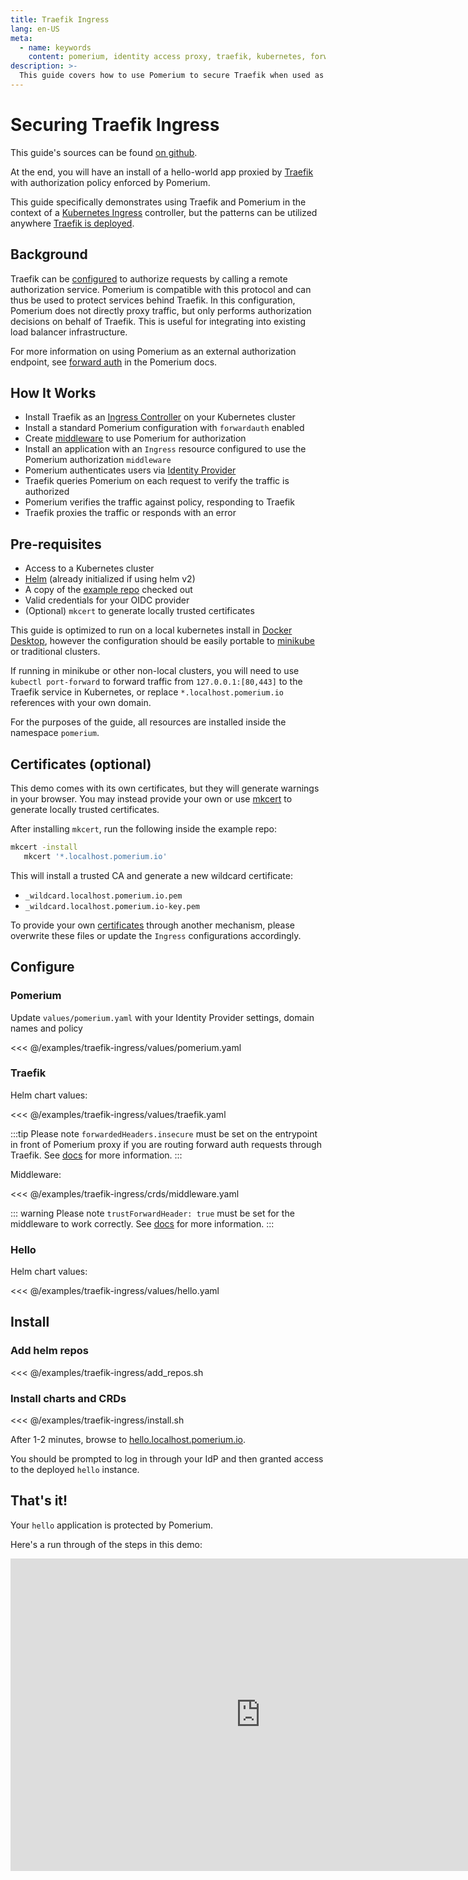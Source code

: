 ```yaml
---
title: Traefik Ingress
lang: en-US
meta:
  - name: keywords
    content: pomerium, identity access proxy, traefik, kubernetes, forwardauth, forward auth, external, helm, k8s, ingress
description: >-
  This guide covers how to use Pomerium to secure Traefik when used as a Kubernetes Ingress Controller
---
```


# Securing Traefik Ingress

This guide's sources can be found [on github](https://github.com/pomerium/pomerium/tree/main/examples/traefik-ingress).

At the end, you will have an install of a hello-world app proxied by [Traefik](https://containo.us/traefik/) with authorization policy enforced by Pomerium.

This guide specifically demonstrates using Traefik and Pomerium in the context of a [Kubernetes Ingress](https://docs.traefik.io/providers/kubernetes-ingress/) controller, but the patterns can be utilized anywhere [Traefik is deployed](https://docs.traefik.io/providers/overview/).

## Background

Traefik can be [configured](https://docs.traefik.io/middlewares/forwardauth/) to authorize requests by calling a remote authorization service.  Pomerium is compatible with this protocol and can thus be used to protect services behind Traefik.  In this configuration, Pomerium does not directly proxy traffic, but only performs authorization decisions on behalf of Traefik.  This is useful for integrating into existing load balancer infrastructure.

For more information on using Pomerium as an external authorization endpoint, see [forward auth](https://www.pomerium.com/reference/#forward-auth) in the Pomerium docs.

## How It Works

- Install Traefik as an [Ingress Controller](https://kubernetes.io/docs/concepts/services-networking/ingress/) on your Kubernetes cluster
- Install a standard Pomerium configuration with `forwardauth` enabled
- Create [middleware](https://docs.traefik.io/middlewares/forwardauth/#configuration-examples) to use Pomerium for authorization
- Install an application with an `Ingress` resource configured to use the Pomerium authorization `middleware`
- Pomerium authenticates users via [Identity Provider](https://www.pomerium.com/docs/identity-providers/)
- Traefik queries Pomerium on each request to verify the traffic is authorized
- Pomerium verifies the traffic against policy, responding to Traefik
- Traefik proxies the traffic or responds with an error

## Pre-requisites

- Access to a Kubernetes cluster
- [Helm](https://helm.sh/) (already initialized if using helm v2)
- A copy of the [example repo](https://github.com/pomerium/pomerium/tree/main/examples/traefik-ingress) checked out
- Valid credentials for your OIDC provider
- (Optional) `mkcert` to generate locally trusted certificates

This guide is optimized to run on a local kubernetes install in [Docker Desktop](https://www.docker.com/products/docker-desktop), however the configuration should be easily portable to [minikube](https://kubernetes.io/docs/tutorials/hello-minikube/) or traditional clusters.

If running in minikube or other non-local clusters, you will need to use `kubectl port-forward` to forward traffic from `127.0.0.1:[80,443]` to the Traefik service in Kubernetes, or replace `*.localhost.pomerium.io` references with your own domain.

For the purposes of the guide, all resources are installed inside the namespace `pomerium`.

## Certificates (optional)

This demo comes with its own certificates, but they will generate warnings in your browser. You may instead provide your own or use [mkcert](https://github.com/FiloSottile/mkcert) to generate locally trusted certificates.

After installing `mkcert`, run the following inside the example repo:

```bash
mkcert -install
   mkcert '*.localhost.pomerium.io'
```

This will install a trusted CA and generate a new wildcard certificate:

- `_wildcard.localhost.pomerium.io.pem`
- `_wildcard.localhost.pomerium.io-key.pem`

To provide your own [certificates](https://www.pomerium.com/reference/#certificates) through another mechanism, please overwrite these files or update the `Ingress` configurations accordingly.

## Configure

### Pomerium

Update `values/pomerium.yaml` with your Identity Provider settings, domain names and policy

<<< @/examples/traefik-ingress/values/pomerium.yaml

### Traefik

Helm chart values:

<<< @/examples/traefik-ingress/values/traefik.yaml

:::tip
Please note `forwardedHeaders.insecure` must be set on the entrypoint in front of Pomerium proxy if you are routing forward auth requests through Traefik.  See [docs](https://docs.traefik.io/routing/entrypoints/#forwarded-headers) for more information.
:::

Middleware:

<<< @/examples/traefik-ingress/crds/middleware.yaml

::: warning
Please note `trustForwardHeader: true` must be set for the middleware to work correctly.  See [docs](https://docs.traefik.io/middlewares/forwardauth/#trustforwardheader) for more information.
:::

### Hello

Helm chart values:

<<< @/examples/traefik-ingress/values/hello.yaml

## Install

### Add helm repos

<<< @/examples/traefik-ingress/add_repos.sh

### Install charts and CRDs

<<< @/examples/traefik-ingress/install.sh

After 1-2 minutes, browse to [hello.localhost.pomerium.io](https://hello.localhost.pomerium.io).

You should be prompted to log in through your IdP and then granted access to the deployed `hello` instance.

## That's it!

Your `hello` application is protected by Pomerium.

Here's a run through of the steps in this demo:

<iframe width="800" height="500" src="https://www.youtube.com/embed/wrvNV9fP5hw?rel=0" frameborder="0" allow="accelerometer; clipboard-write; encrypted-media; gyroscope; picture-in-picture" allowfullscreen></iframe>
